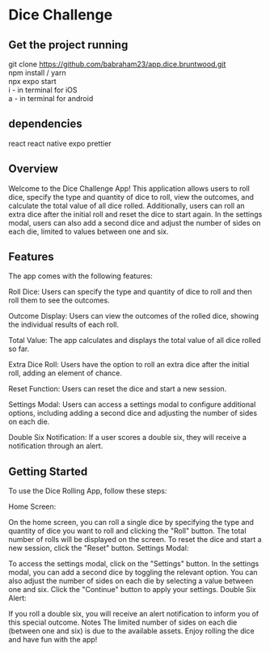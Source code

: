 # Dice Challenge

## Get the project running
git clone https://github.com/babraham23/app.dice.bruntwood.git <br>
npm install / yarn <br>
npx expo start <br>
i - in terminal for iOS <br>
a - in terminal for android <br>

## dependencies
react 
react native
expo 
prettier

## Overview
Welcome to the Dice Challenge App! This application allows users to roll dice, specify the type and quantity of dice to roll, view the outcomes, and calculate the total value of all dice rolled. Additionally, users can roll an extra dice after the initial roll and reset the dice to start again. In the settings modal, users can also add a second dice and adjust the number of sides on each die, limited to values between one and six.

## Features
The app comes with the following features:

Roll Dice: Users can specify the type and quantity of dice to roll and then roll them to see the outcomes.

Outcome Display: Users can view the outcomes of the rolled dice, showing the individual results of each roll.

Total Value: The app calculates and displays the total value of all dice rolled so far.

Extra Dice Roll: Users have the option to roll an extra dice after the initial roll, adding an element of chance.

Reset Function: Users can reset the dice and start a new session.

Settings Modal: Users can access a settings modal to configure additional options, including adding a second dice and adjusting the number of sides on each die.

Double Six Notification: If a user scores a double six, they will receive a notification through an alert.

## Getting Started
To use the Dice Rolling App, follow these steps:

Home Screen:

On the home screen, you can roll a single dice by specifying the type and quantity of dice you want to roll and clicking the "Roll" button.
The total number of rolls will be displayed on the screen.
To reset the dice and start a new session, click the "Reset" button.
Settings Modal:

To access the settings modal, click on the "Settings" button.
In the settings modal, you can add a second dice by toggling the relevant option.
You can also adjust the number of sides on each die by selecting a value between one and six.
Click the "Continue" button to apply your settings.
Double Six Alert:

If you roll a double six, you will receive an alert notification to inform you of this special outcome.
Notes
The limited number of sides on each die (between one and six) is due to the available assets.
Enjoy rolling the dice and have fun with the app!